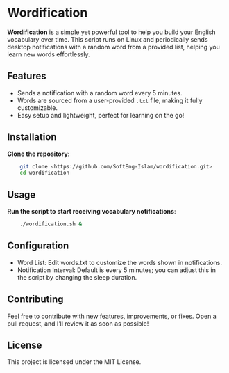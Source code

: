 # Wordification

**Wordification** is a simple yet powerful tool to help you build your English vocabulary over time. This script runs on Linux and periodically sends desktop notifications with a random word from a provided list, helping you learn new words effortlessly.

## Features

- Sends a notification with a random word every 5 minutes.
- Words are sourced from a user-provided `.txt` file, making it fully customizable.
- Easy setup and lightweight, perfect for learning on the go!

## Installation

**Clone the repository**:

```bash
    git clone <https://github.com/SoftEng-Islam/wordification.git>
    cd wordification
```

## Usage

**Run the script to start receiving vocabulary notifications**:

```bash
    ./wordification.sh &
```

## Configuration

- Word List: Edit words.txt to customize the words shown in notifications.
- Notification Interval: Default is every 5 minutes; you can adjust this in the script by changing the sleep duration.

## Contributing

Feel free to contribute with new features, improvements, or fixes. Open a pull request, and I’ll review it as soon as possible!

## License

This project is licensed under the MIT License.

